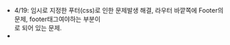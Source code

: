 - 4/19: 임시로 지정한 푸터(css)로 인한 문제발생 해결, 라우터 바깥쪽에 Footer의 문제, footer태그여야하는 부분이 <Footer></Footer> 로 되어 있는 문제.
-
